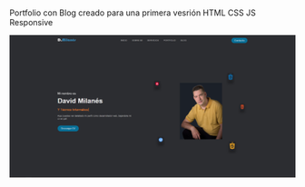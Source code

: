 ### 
Portfolio con Blog creado para una primera vesrión
HTML
CSS
JS
Responsive

![preview img](/preview.png)


